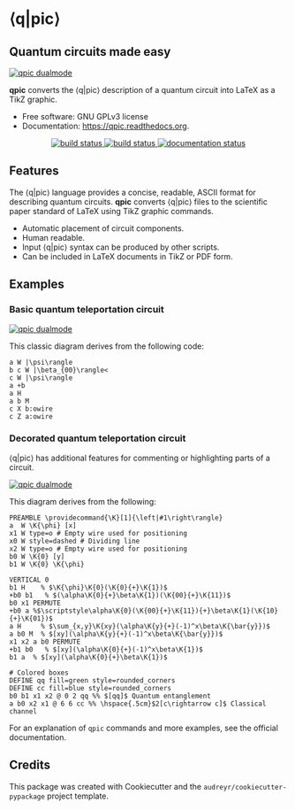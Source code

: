 # ⟨q|pic⟩

## Quantum circuits made easy

[![qpic dualmode](https://github.com/KutinS/qpic/raw/tom/docs/images/qpic.png)](#features)

**qpic** converts the ⟨q|pic⟩ description of a quantum circuit into LaTeX as a TikZ graphic.

* Free software: GNU GPLv3 license
* Documentation: https://qpic.readthedocs.org.
<p align="center">
    <a href="https://img.shields.io/pypi/v/qpic.svg">
        <img src="https://img.shields.io/pypi/v/qpic.svg"
             alt="build status">
    </a>
    <a href="https://travis-ci.org/SmoothDragon/qpic">
        <img src="https://img.shields.io/travis/SmoothDragon/qpic.svg"
             alt="build status">
    </a>
    <a href="https://readthedocs.org/projects/qpic/?badge=latest">
        <img src="https://readthedocs.org/projects/qpic/badge/?version=latest"
             alt="documentation status">
    </a>
</p>

<!---
.. image:: https://img.shields.io/pypi/v/qpic.svg
        :target: https://pypi.python.org/pypi/qpic

.. image:: https://img.shields.io/travis/SmoothDragon/qpic.svg
        :target: https://travis-ci.org/SmoothDragon/qpic

.. image:: https://readthedocs.org/projects/qpic/badge/?version=latest
        :target: https://readthedocs.org/projects/qpic/?badge=latest
        :alt: Documentation Status
--->

## Features

The ⟨q|pic⟩ language provides a concise, readable, ASCII format for describing quantum circuits. **qpic** converts ⟨q|pic⟩ files to the scientific paper standard of LaTeX using TikZ graphic commands.

* Automatic placement of circuit components.
* Human readable.
* Input ⟨q|pic⟩ syntax can be produced by other scripts.
* Can be included in LaTeX documents in TikZ or PDF form.

## Examples

### Basic quantum teleportation circuit

[![qpic dualmode](https://github.com/KutinS/qpic/raw/tom/docs/images/BasicTeleportation.png)](#features)

This classic diagram derives from the following code:

```
a W |\psi\rangle
b c W |\beta_{00}\rangle<
c W |\psi\rangle
a +b
a H
a b M
c X b:owire
c Z a:owire
```

### Decorated quantum teleportation circuit

⟨q|pic⟩ has additional features for commenting or highlighting parts of a circuit. 

[![qpic dualmode](https://github.com/KutinS/qpic/raw/tom/docs/images/QuantumTeleportation.png)](#features)

This diagram derives from the following:

```
PREAMBLE \providecommand{\K}[1]{\left|#1\right\rangle}
a  W \K{\phi} [x]
x1 W type=o # Empty wire used for positioning
x0 W style=dashed # Dividing line
x2 W type=o # Empty wire used for positioning
b0 W \K{0} [y]
b1 W \K{0} \K{\phi}

VERTICAL 0
b1 H    % $\K{\phi}\K{0}(\K{0}{+}\K{1})$
+b0 b1   % $(\alpha\K{0}{+}\beta\K{1})(\K{00}{+}\K{11})$
b0 x1 PERMUTE
+b0 a %$\scriptstyle\alpha\K{0}(\K{00}{+}\K{11}){+}\beta\K{1}(\K{10}{+}\K{01})$
a H     % $\sum_{x,y}\K{xy}(\alpha\K{y}{+}(-1)^x\beta\K{\bar{y}})$
a b0 M  % $[xy](\alpha\K{y}{+}(-1)^x\beta\K{\bar{y}})$
x1 x2 a b0 PERMUTE
+b1 b0   % $[xy](\alpha\K{0}{+}(-1)^x\beta\K{1})$
b1 a  % $[xy](\alpha\K{0}{+}\beta\K{1})$

# Colored boxes
DEFINE qq fill=green style=rounded_corners
DEFINE cc fill=blue style=rounded_corners
b0 b1 x1 x2 @ 0 2 qq %% $[qq]$ Quantum entanglement
a b0 x2 x1 @ 6 6 cc %% \hspace{.5cm}$2[c\rightarrow c]$ Classical channel
```

For an explanation of `qpic` commands and more examples, see the official documentation.

## Credits

This package was created with Cookiecutter and the `audreyr/cookiecutter-pypackage` project template.
